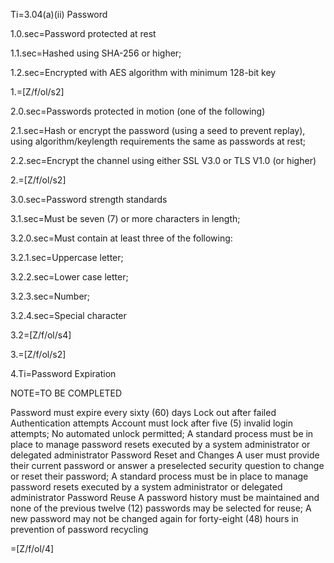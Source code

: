 
Ti=3.04(a)(ii) Password

1.0.sec=Password protected at rest

1.1.sec=Hashed using SHA-256 or higher;

1.2.sec=Encrypted with AES algorithm with minimum 128-bit key

1.=[Z/f/ol/s2]

2.0.sec=Passwords protected in motion (one of the following)

2.1.sec=Hash or encrypt the password (using a seed to prevent replay), using algorithm/keylength requirements the same as passwords at rest;

2.2.sec=Encrypt the channel using either SSL V3.0 or TLS V1.0 (or higher)

2.=[Z/f/ol/s2]

3.0.sec=Password strength standards

3.1.sec=Must be seven (7) or more characters in length;

3.2.0.sec=Must contain at least three of the following:

3.2.1.sec=Uppercase letter;

3.2.2.sec=Lower case letter;

3.2.3.sec=Number;

3.2.4.sec=Special character

3.2=[Z/f/ol/s4]

3.=[Z/f/ol/s2]

4.Ti=Password Expiration

NOTE=TO BE COMPLETED

Password must expire every sixty (60) days
Lock out after failed Authentication attempts
Account must lock after five (5) invalid login attempts;
No automated unlock permitted;
A standard process must be in place to manage password resets executed by a system administrator or delegated administrator
Password Reset and Changes
A user must provide their current password or answer a preselected security
question to change or reset their password;
A standard process must be in place to manage password resets executed by
a system administrator or delegated administrator
Password Reuse
A password history must be maintained and none of the previous twelve (12)
passwords may be selected for reuse;
A new password may not be changed again for forty-eight (48) hours in
prevention of password recycling

=[Z/f/ol/4]
